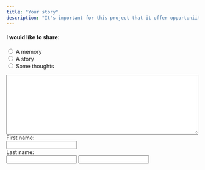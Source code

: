 ```yaml
---
title: "Your story"
description: "It's important for this project that it offer opportuniites for reflection."
---
```

<h4>I would like to share:</h4>
<form>
  <input type="radio" id="html" name="fav_language" value="A memory">
  <label for="html">A memory</label><br>
  <input type="radio" id="css" name="fav_language" value="A story">
  <label for="css">A story</label><br>
  <input type="radio" id="javascript" name="fav_language" value="Some thoughts">
  <label for="javascript">Some thoughts</label>
</form>

 <textarea name="message" rows="10" cols="60">
</textarea> 

<form>
<label for="fname">First name:</label><br>
  <input type="text" id="fname" name="fname"><br>
  <label for="lname">Last name:</label><br>
  <input type="text" id="lname" name="lname">
  <input type="email">
  </form>

